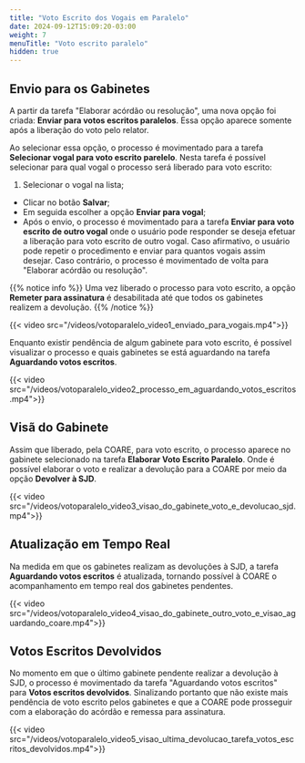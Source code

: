 ```yaml
---
title: "Voto Escrito dos Vogais em Paralelo"
date: 2024-09-12T15:09:20-03:00
weight: 7
menuTitle: "Voto escrito paralelo"
hidden: true
---
```


## Envio para os Gabinetes

A partir da tarefa "Elaborar acórdão ou resolução", uma nova opção foi criada: **Enviar para votos escritos paralelos**. Essa opção aparece somente após a liberação do voto pelo relator.

Ao selecionar essa opção, o processo é movimentado para a tarefa **Selecionar vogal para voto escrito parelelo**. Nesta tarefa é possível selecionar para qual vogal o processo será liberado para voto escrito:

1. Selecionar o vogal na lista;
* Clicar no botão **Salvar**;
* Em seguida escolher a opção **Enviar para vogal**;
* Após o envio, o processo é movimentado para a tarefa **Enviar para voto escrito de outro vogal** onde o usuário pode responder se deseja efetuar a liberação para voto escrito de outro vogal. Caso afirmativo, o usuário pode repetir o procedimento e enviar para quantos vogais assim desejar. Caso contrário, o processo é movimentado de volta para "Elaborar acórdão ou resolução".
 
{{% notice info %}}
Uma vez liberado o processo para voto escrito, a opção **Remeter para assinatura** é desabilitada até que todos os gabinetes realizem a devolução.
{{% /notice %}}

{{< video src="/videos/votoparalelo_video1_enviado_para_vogais.mp4">}}

Enquanto existir pendência de algum gabinete para voto escrito, é possível visualizar o processo e quais gabinetes se está aguardando na tarefa **Aguardando votos escritos**.

{{< video src="/videos/votoparalelo_video2_processo_em_aguardando_votos_escritos.mp4">}}

## Visã do Gabinete

Assim que liberado, pela COARE, para voto escrito, o processo aparece no gabinete selecionado
na tarefa **Elaborar Voto Escrito Paralelo**. Onde é possível elaborar o voto e realizar a devolução
para a COARE por meio da opção **Devolver à SJD**.

{{< video src="/videos/votoparalelo_video3_visao_do_gabinete_voto_e_devolucao_sjd.mp4">}}

## Atualização em Tempo Real

Na medida em que os gabinetes realizam as devoluções à SJD, a tarefa **Aguardando votos escritos**
é atualizada, tornando possível à COARE o acompanhamento em tempo real dos gabinetes pendentes.

{{< video src="/videos/votoparalelo_video4_visao_do_gabinete_outro_voto_e_visao_aguardando_coare.mp4">}}

## Votos Escritos Devolvidos

No momento em que o último gabinete pendente realizar a devolução à SJD, o processo é movimentado da tarefa
"Aguardando votos escritos" para **Votos escritos devolvidos**. Sinalizando portanto que não existe mais pendência
de voto escrito pelos gabinetes e que a COARE pode prosseguir com a elaboração do acórdão e remessa para assinatura.

{{< video src="/videos/votoparalelo_video5_visao_ultima_devolucao_tarefa_votos_escritos_devolvidos.mp4">}}
